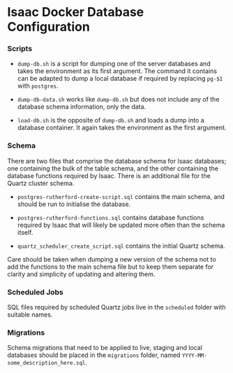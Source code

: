 # Isaac Docker Database Configuration

### Scripts

 - `dump-db.sh` is a script for dumping one of the server databases and takes the environment as its first argument. The command it contains can be adapted to dump a local database if required by replacing `pg-$1` with `postgres`.

 - `dump-db-data.sh` works like `dump-db.sh` but does not include any of the database schema information, only the data.

 - `load-db.sh` is the opposite of `dump-db.sh` and loads a dump into a database container. It again takes the environment as the first argument.

### Schema
There are two files that comprise the database schema for Isaac databases; one containing the bulk of the table schema, and the other containing the database functions required by Isaac.
There is an additional file for the Quartz cluster schema.

 - `postgres-rutherford-create-script.sql` contains the main schema, and should be run to initialise the database.

 - `postgres-rutherford-functions.sql` contains database functions required by Isaac that will likely be updated more often than the schema itself.

 - `quartz_scheduler_create_script.sql` contains the initial Quartz schema.

Care should be taken when dumping a new version of the schema not to add the functions to the main schema file but to keep them separate for clarity and simplicity of updating and altering them.

### Scheduled Jobs

SQL files required by scheduled Quartz jobs live in the `scheduled` folder with suitable names.

### Migrations

Schema migrations that need to be applied to live, staging and local databases should be placed in the `migrations` folder, named `YYYY-MM-some_description_here.sql`.
